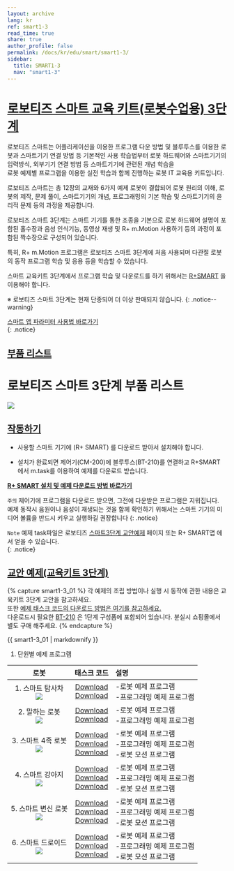 ```yaml
---
layout: archive
lang: kr
ref: smart1-3
read_time: true
share: true
author_profile: false
permalink: /docs/kr/edu/smart/smart1-3/
sidebar:
  title: SMART1-3
  nav: "smart1-3"
---
```


# [로보티즈 스마트 교육 키트(로봇수업용) 3단계](#로보티즈-스마트-교육-키트-로봇수업용-3단계)


로보티즈 스마트는 어플리케이션을 이용한 프로그램 다운 방법 및 블루투스를 이용한 로봇과 스마트기기 연결 방법 등 기본적인 사용 학습법부터 로봇 하드웨어와 스마트기기의 입력방식, 외부기기 연결 방법 등 스마트기기에 관련된 개념 학습을  
로봇 예제별 프로그램을 이용한 실전 학습과 함께 진행하는 로봇 IT 교육용 키트입니다.


로보티즈 스마트는 총 12장의 교재와 6가지 예제 로봇이 결합되어 로봇 원리의 이해, 로봇의 제작, 문제 풀이, 스마트기기의 개념, 프로그래밍의 기본 학습 및 스마트기기의 윤리적 문제 등의 과정을 제공합니다.  


로보티즈 스마트 3단계는 스마트 기기를 통한 조종을 기본으로 로봇 하드웨어 설명이 포함된 홀수장과 음성 인식기능, 동영상 재생 및 R+ m.Motion 사용하기 등의 과정이 포함된 짝수장으로 구성되어 있습니다.  

특히, R+ m.Motion 프로그램은 로보티즈 스마트 3단계에 처음 사용되며 다관절 로봇의 동작 프로그램 학습 및 응용 등을 학습할 수 있습니다.

스마트 교육키트 3단계에서 프로그램 학습 및 다운로드를 하기 위해서는 [R+SMART] 을 이용해야 합니다.



※ 로보티즈 스마트 3단계는 현재 단종되어 더 이상 판매되지 않습니다.
{: .notice--warning}

[스마트 앱 파라미터 사용법 바로가기]  
{: .notice}


## [부품 리스트](#부품-리스트)

# 로보티즈 스마트 3단계 부품 리스트

 ![](/assets/images/edu/smart/smart1-3_e-manual.jpg)


## [작동하기](#작동하기)


- 사용할 스마트 기기에 (R+ SMART) 를 다운로드 받아서 설치해야 합니다.

- 설치가 완료되면 제어기(CM-200)에 블루투스(BT-210)를 연결하고 R+SMART 에서 m.task를 이용하여 예제를 다운로드 받습니다.


**[R+ SMART 설치 및 예제 다운로드 방법 바로가기]**

`주의` 제어기에 프로그램을 다운로드 받으면, 그전에 다운받은 프로그램은 지워집니다.   
예제 동작시 음원이나 음성이 재생되는 것을 함께 확인하기 위해서는 스마트 기기의 미디어 볼륨을 반드시 키우고 실행하길 권장합니다
{: .notice}


`Note` 예제  task파일은 로보티즈 [스마트3단계 교안예제] 페이지 또는 R+ SMART앱 에서 얻을 수 있습니다.   
{: .notice}


## [교안 예제(교육키트 3단계)](#교안-예제-교육키트-3단계)

{% capture smart1-3_01 %}
각 예제의 조립 방법이나 실행 시 동작에 관한 내용은 교육키트 3단계 교안을 참고하세요.  
또한  [예제 태스크 코드의 다운로드 방법은 여기를 참고하세요.]  
다운로드시 필요한 [BT-210] 은 1단계 구성품에 포함되어 있습니다. 분실시 쇼핑몰에서 별도 구매 해주세요.
{% endcapture %}

<div class="notice">{{ smart1-3_01 | markdownify }}</div>

1. 단원별 예제 프로그램

|                                    로봇                                     |                                                                     태스크 코드                                                                      | 설명                                                                        |
|:---------------------------------------------------------------------------:|:----------------------------------------------------------------------------------------------------------------------------------------------------:|:----------------------------------------------------------------------------|
|     1. 스마트 탐사차<br />![](/assets/images/edu/smart/3._explorer.png)     |                              [Download][01_SMART_L3_SMARTEXPLORER_KR.tsk]<br />[Download][02_SMART_L3_tts_test_KR.tsk]                               | -로봇 예제 프로그램<br />-프로그래밍 예제 프로그램                          |
|      2. 말하는 로봇<br /> ![](/assets/images/edu/smart/3._talking.png)      |                        [Download][01_SMART_L3_TALKINGROBOT_KR.tsk]<br />[Download][02_SMART_L3_speechrecognition_test_KR.tsk]                        | -로봇 예제 프로그램<br />-프로그래밍 예제 프로그램                          |
|     3. 스마트 4족 로봇<br />![](/assets/images/edu/smart/3._ruped.png)      |     [Download][01_SMART_L3_QUADRUPEDROBOT_KR.tsk]<br />[Download][02_SMART_L3_motion_test_KR.tsk]<br />[Download][SMART_L3_QUADRUPEDROBOT.mtnx]      | -로봇 예제 프로그램<br />-프로그래밍 예제 프로그램<br />-로봇 모션 프로그램 |
|      4. 스마트 강아지<br />![](/assets/images/edu/smart/3._puppy.png)       |          [Download][01_SMART_L3_SMARTPUPPY_KR.tsk]<br />[Download][02_SMART_L3_audio_test_KR.tsk]<br />[Download][SMART_L3_SMARTPUPPY.mtnx]          | -로봇 예제 프로그램<br />-프로그래밍 예제 프로그램<br />-로봇 모션 프로그램 |
| 5. 스마트 변신 로봇<br />![](/assets/images/edu/smart/3._transfomation.png) | [Download][01_SMART_L3_TRANSFORMATIONROBOT_KR.tsk]<br />[Download][02_SMART_L3_video_test_KR.tsk]<br />[Download][SMART_L3_TRANSFORMATIONROBOT.mtnx] | -로봇 예제 프로그램<br />-프로그래밍 예제 프로그램<br />-로봇 모션 프로그램 |
|     6. 스마트 드로이드<br />![](/assets/images/edu/smart/3._droid.png)      |         [Download][01_SMART_L3_SMARTDROID_KR.tsk]<br />[Download][02_SMART_L3_gesture_test_KR.tsk]<br />[Download][SMART_L3_SMARTDROID.mtnx]         | -로봇 예제 프로그램<br />-프로그래밍 예제 프로그램<br />-로봇 모션 프로그램 |


[R+SMART]: ???
[스마트 앱 파라미터 사용법 바로가기]: ???
[R+ SMART 설치 및 예제 다운로드 방법 바로가기]: ?
[스마트3단계 교안예제]: ??
[예제 태스크 코드의 다운로드 방법은 여기를 참고하세요.]: ???
[BT-210]: ???
[01_SMART_L3_SMARTEXPLORER_KR.tsk]: http://support.robotis.com/ko/baggage_files/smart/01_smart_l3_smartexplorer_kr.tsk
[02_SMART_L3_tts_test_KR.tsk]: http://support.robotis.com/ko/baggage_files/smart/02_smart_l3_tts_test_kr.tsk
[01_SMART_L3_TALKINGROBOT_KR.tsk]: http://support.robotis.com/ko/baggage_files/smart/01_smart_l3_talkingrobot_kr.tsk
[02_SMART_L3_speechrecognition_test_KR.tsk]: http://support.robotis.com/ko/baggage_files/smart/02_smart_l3_speechrecognition_test_kr.tsk
[01_SMART_L3_QUADRUPEDROBOT_KR.tsk]: http://support.robotis.com/ko/baggage_files/smart/01_smart_l3_quadrupedrobot_kr.tsk
[02_SMART_L3_motion_test_KR.tsk]: http://support.robotis.com/ko/baggage_files/smart/02_smart_l3_motion_test_kr.tsk
[SMART_L3_QUADRUPEDROBOT.mtnx]: http://support.robotis.com/down.php?filepath=ko/baggage_files/smart/smart_l3_quadrupedrobot.mtnx
[01_SMART_L3_SMARTPUPPY_KR.tsk]: http://support.robotis.com/ko/baggage_files/smart/01_smart_l3_smartpuppy_kr.tsk
[02_SMART_L3_audio_test_KR.tsk]: http://support.robotis.com/ko/baggage_files/smart/02_smart_l3_audio_test_kr.tsk
[SMART_L3_SMARTPUPPY.mtnx]: http://support.robotis.com/down.php?filepath=ko/baggage_files/smart/smart_l3_smartpuppy.mtnx
[01_SMART_L3_TRANSFORMATIONROBOT_KR.tsk]: http://support.robotis.com/down.php?filepath=ko/baggage_files/smart/smart_l3_smartpuppy.mtnx
[02_SMART_L3_video_test_KR.tsk]: http://support.robotis.com/ko/baggage_files/smart/02_smart_l3_video_test_kr.tsk
[SMART_L3_TRANSFORMATIONROBOT.mtnx]: http://support.robotis.com/down.php?filepath=ko/baggage_files/smart/smart_l3_transformationrobot.mtnx
[01_SMART_L3_SMARTDROID_KR.tsk]: http://support.robotis.com/ko/baggage_files/smart/01_smart_l3_smartdroid_kr.tsk
[02_SMART_L3_gesture_test_KR.tsk]: http://support.robotis.com/ko/baggage_files/smart/02_smart_l3_gesture_test_kr.tsk
[SMART_L3_SMARTDROID.mtnx]: http://support.robotis.com/down.php?filepath=ko/baggage_files/smart/smart_l3_smartdroid.mtnx
